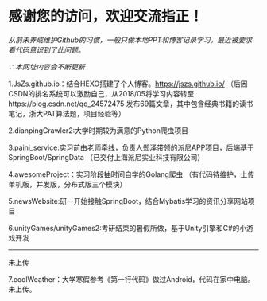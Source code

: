 # 感谢您的访问，欢迎交流指正！

*从前未养成维护Github的习惯，一般只做本地PPT和博客记录学习。最近被要求看代码意识到了此问题。*

*∴本网址内容会不断更新*

1.JsZs.github.io：结合HEXO搭建了个人博客。https://jszs.github.io/
（后因CSDN的排名系统可以激励自己，从2018/05将学习内容转至https://blog.csdn.net/qq_24572475
发布69篇文章，其中包含经典书籍的读书笔记，浙大PAT算法题，项目经验等）

2.dianpingCrawler2:大学时期较为满意的Python爬虫项目


3.paini_service:实习前由老师牵线，负责人郑泽带领的派尼APP项目，后端基于SpringBoot/SpringData
（已交付上海派尼实业科技有限公司）


4.awesomeProject：实习阶段抽时间自学的Golang爬虫
（有代码待维护，上传单机版，并发版，分布式版三个模块）


5.newsWebsite:研一开始接触SpringBoot，结合Mybatis学习的资讯分享网站项目


6.unityGames/unityGames2:考研结束的暑假所做，基于Unity引擎和C#的小游戏开发

----
未上传

7.coolWeather：大学寒假参考《第一行代码》做过Android，代码在家中电脑。未上传。





